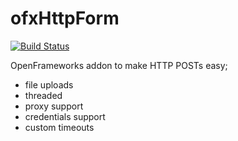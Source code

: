 # ofxHttpForm

[![Build Status](https://travis-ci.org/armadillu/ofxHttpForm.svg?branch=master)](https://travis-ci.org/armadillu/ofxHttpForm)

OpenFrameworks addon to make HTTP POSTs easy; 



* file uploads
* threaded
* proxy support
* credentials support
* custom timeouts
